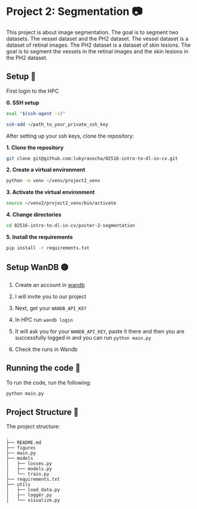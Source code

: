 # Project 2: Segmentation :camera:

This project is about image segmentation. The goal is to segment two datasets. The vessel dataset and the PH2 dataset. The vessel dataset is a dataset of retinal images. The PH2 dataset is a dataset of skin lesions. The goal is to segment the vessels in the retinal images and the skin lesions in the PH2 dataset.

## Setup :wrench:

First login to the HPC

**0. SSH setup**

```bash
eval "$(ssh-agent -s)"

ssh-add ~/path_to_your_private_ssh_key
```

After setting up your ssh keys, clone the repository:

**1. Clone the repository**

```bash
git clone git@github.com:lukyrasocha/02516-intro-to-dl-in-cv.git
```

**2. Create a virtual environment**

```bash
python -m venv ~/venv/project2_venv
```

**3. Activate the virtual environment**

```bash
source ~/venv2/project2_venv/bin/activate
```

**4. Change directories**

```bash
cd 02516-intro-to-dl-in-cv/poster-2-segmentation
```
**5. Install the requirements**

```bash
pip install -r requirements.txt
```

## Setup WanDB 🟡

1. Create an account in [wandb](https://docs.wandb.ai/quickstart/?_gl=1*18kvjf*_ga*MjA0MDY3MTE0NS4xNzI5NDQ4OTMy*_ga_JH1SJHJQXJ*MTcyOTQ0ODkzMS4xLjAuMTcyOTQ0ODkzMi41OS4wLjA.*_ga_GMYDGNGKDT*MTcyOTQ0ODkzMS4xLjAuMTcyOTQ0ODkzMS4wLjAuMA..*_gcl_au*NjI2NjY5MjE4LjE3Mjk0NDg5MzI.)

2. I will invite you to our project

3. Next, get your `WANDB_API_KEY`

4. In HPC run `wandb login`

5. It will ask you for your `WANDB_API_KEY`, paste it there and then you are successfully logged in and you can run `python main.py`

6. Check the runs in Wandb

## Running the code :rocket:

To run the code, run the following:

```bash
python main.py
```

## Project Structure :file_folder:

The project structure:

```
.
├── README.md
├── figures
├── main.py
├── models
│   ├── losses.py
│   ├── models.py
│   └── train.py
├── requirements.txt
├── utils
│   ├── load_data.py
│   ├── logger.py
│   └── visualize.py
```
